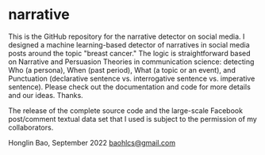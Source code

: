 # narrative
This is the GitHub repository for the narrative detector on social media. I designed a machine learning-based detector of narratives in social media posts around the topic "breast cancer." The logic is straightforward based on Narrative and Persuasion Theories in communication science: detecting Who (a persona), When (past period), What (a topic or an event), and Punctuation (declarative sentence vs. interrogative sentence vs. imperative sentence). Please check out the documentation and code for more details and our ideas. Thanks.

The release of the complete source code and the large-scale Facebook post/comment textual data set that I used is subject to the permission of my collaborators.

Honglin Bao, September 2022 baohlcs@gmail.com
